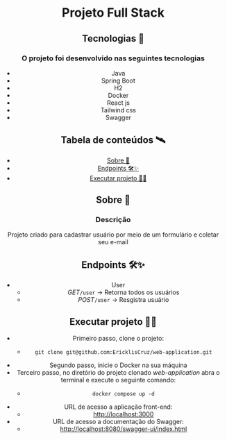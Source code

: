 <h1 align="center"> Projeto Full Stack </h1>

<p1 align="center">

</p>

## Tecnologias 🚀

### O projeto foi desenvolvido nas seguintes tecnologias

- Java
- Spring Boot
- H2
- Docker
- React js
- Tailwind css
- Swagger

## Tabela de conteúdos 🛰

- [Sobre 📖](#sobre-)
- [Endpoints 🛠✨](#endpoints-)
- [Executar projeto 👨‍💻](#executar-projeto-)

## Sobre 📖

### Descrição

Projeto criado para cadastrar usuário por meio de um formulário e coletar seu e-mail

## Endpoints 🛠✨
- User
  - *GET*```/user``` ->  Retorna todos os usuários  
  - *POST*```/user``` -> Resgistra usuário
    
## Executar projeto 👨‍💻

- Primeiro passo, clone o projeto:
  - ```
    git clone git@github.com:EricklisCruz/web-application.git
    ```
- Segundo passo, inicie o Docker na sua máquina
- Terceiro passo, no diretório do projeto clonado *web-application* abra o terminal e execute o seguinte comando:
  - ```
    docker compose up -d
    ```
- URL de acesso a aplicação front-end:
   - [http://localhost:3000](http://localhost:3000)
- URL de acesso a documentação do Swagger:
   - [http://localhost:8080/swagger-ui/index.html](http://localhost:8080/swagger-ui/index.html)

